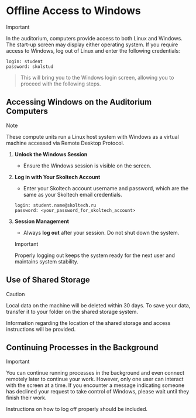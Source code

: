 # Offline Access to Windows

> [!IMPORTANT]
> In the auditorium, computers provide access to both Linux and Windows. The start-up screen may display either operating system. If you require access to Windows, log out of Linux and enter the following credentials:
```
login: student
password: skolstud
```
> This will bring you to the Windows login screen, allowing you to proceed with the following steps.

## Accessing Windows on the Auditorium Computers

> [!NOTE]
> These compute units run a Linux host system with Windows as a virtual machine accessed via Remote Desktop Protocol.

1. **Unlock the Windows Session**
   - Ensure the Windows session is visible on the screen.

2. **Log in with Your Skoltech Account**
   - Enter your Skoltech account username and password, which are the same as your Skoltech email credentials.

   ```
   login: student.name@skoltech.ru
   password: <your_password_for_skoltech_account>
   ```

3. **Session Management**
   - Always **log out** after your session. Do not shut down the system.

   > [!IMPORTANT]
   > Properly logging out keeps the system ready for the next user and maintains system stability.

## Use of Shared Storage

> [!CAUTION]
> Local data on the machine will be deleted within 30 days. To save your data, transfer it to your folder on the shared storage system.

   Information regarding the location of the shared storage and access instructions will be provided.

## Continuing Processes in the Background

> [!IMPORTANT]
> You can continue running processes in the background and even connect remotely later to continue your work. However, only one user can interact with the screen at a time. If you encounter a message indicating someone has declined your request to take control of Windows, please wait until they finish their work.

   Instructions on how to log off properly should be included.

